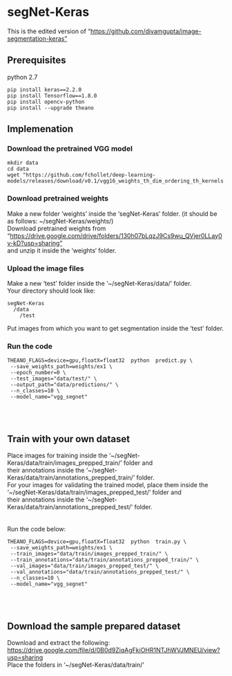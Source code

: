 # segNet-Keras
This is the edited version of “https://github.com/divamgupta/image-segmentation-keras”

## Prerequisites
python 2.7 
```
pip install keras==2.2.0 
pip install Tensorflow==1.8.0 
pip install opencv-python
pip install --upgrade theano
```
## Implemenation
### Download the pretrained VGG model
```
mkdir data
cd data
wget "https://github.com/fchollet/deep-learning-models/releases/download/v0.1/vgg16_weights_th_dim_ordering_th_kernels.h5"
```
### Download pretrained weights
Make a new folder ‘weights’ inside the ‘segNet-Keras’ folder. (it should be as follows: ~/segNet-Keras/weights/) <br>
Download pretrained weights from “https://drive.google.com/drive/folders/130h07bLqzJ9Cs9wu_QVjer0LLay0v-kD?usp=sharing” <br>
and unzip it inside the ‘weights‘ folder.

### Upload the image files
Make a new ‘test’ folder inside the ‘~/segNet-Keras/data/’ folder.<br>
Your directory should look like:<br>
```
segNet-Keras
  /data
    /test
```
Put images from which you want to get segmentation inside the ‘test’ folder.<br>

### Run the code
```
THEANO_FLAGS=device=gpu,floatX=float32  python  predict.py \
 --save_weights_path=weights/ex1 \
 --epoch_number=0 \
 --test_images="data/test/" \
 --output_path="data/predictions/" \
 --n_classes=10 \
 --model_name="vgg_segnet" 
```


<br><br>
## Train with your own dataset
Place images for training inside the ‘~/segNet-Keras/data/train/images_prepped_train/’ folder and<br>
their annotations inside the ‘~/segNet-Keras/data/train/annotations_prepped_train/’ folder.<br>
For your images for validating the trained model, place them inside the ‘~/segNet-Keras/data/train/images_prepped_test/’ folder and<br>
their annotations inside the ‘~/segNet-Keras/data/train/annotations_prepped_test/’ folder.<br>
<br><br>
Run the code below:
```
THEANO_FLAGS=device=gpu,floatX=float32  python  train.py \
 --save_weights_path=weights/ex1 \
 --train_images="data/train/images_prepped_train/" \
 --train_annotations="data/train/annotations_prepped_train/" \
 --val_images="data/train/images_prepped_test/" \
 --val_annotations="data/train/annotations_prepped_test/" \
 --n_classes=10 \
 --model_name="vgg_segnet" 
```
<br><br>
## Download the sample prepared dataset
Download and extract the following:<br>
https://drive.google.com/file/d/0B0d9ZiqAgFkiOHR1NTJhWVJMNEU/view?usp=sharing<br>
Place the folders in ‘~/segNet-Keras/data/train/’
